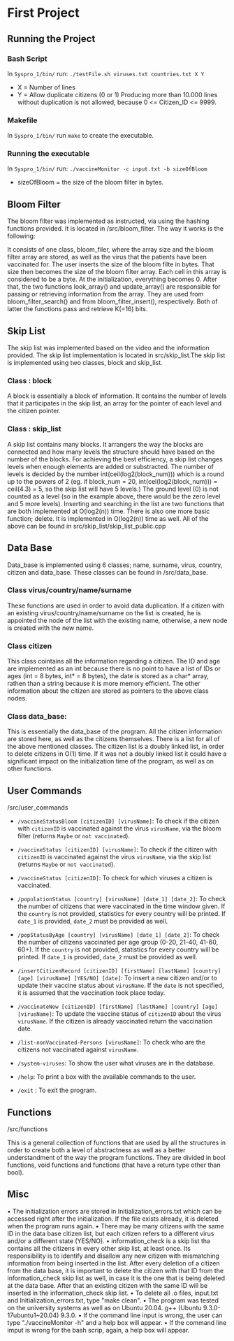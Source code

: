 # First Project

## Running the Project

### Bash Script

In `Syspro_1/bin/` run:
`./testFile.sh viruses.txt countries.txt X Y`
- X = Number of lines
- Y = Allow duplicate citizens (0 or 1)
Producing more than 10.000 lines without  duplication is not  allowed, because 0 <= Citizen_ID <= 9999.

### Makefile

In `Syspro_1/bin/` run `make` to create the executable.

### Running the executable

In `Syspro_1/bin/` run:
`./vaccineMonitor -c input.txt -b sizeOfBloom`
- sizeOfBloom = the size of the bloom filter in bytes.

## Bloom Filter
The bloom filter was implemented as instructed, via using the hashing functions provided. It is located in /src/bloom_filter. The way it works is the following:
 
It consists of one class, bloom_filer, where the array size and the bloom filter array are stored,
as well as the virus that the patients have been vaccinated for. The user inserts the size of the bloom filte in bytes. That size then becomes the size of the bloom filter array. Each cell in this array is considered to be a byte. At the initialization, everything becomes 0. After that, the two functions look_array() and update_array() are responsible for passing or retrieving information from the array. They are used from bloom_filter_search() and from bloom_filter_insert(), respectively. Both of latter the functions pass and retrieve K(=16) bits. 

## Skip List
 The skip list was implemented based on the video and the information provided. The skip list 
 implementation is located in src/skip_list.The skip list is implemented using two classes, block 
 and skip_list.
### Class : block
 A block is essentially a block of information. It contains the number of levels that it participates 
 in the skip list, an array for the pointer of each level and the citizen pointer.
### Class : skip_list
 A skip list contains many blocks. It arrangers the way the blocks are connected and how many levels
 the structure should have based on the number of the blocks. For achieving the best efficiency, a
 skip list changes levels when enough elements are added or substracted. The number of levels is
 decided by the number int(ceil(log2(block_num))) which is a round up to the powers of 2 (eg. if block_num = 20, int(cel(log2(block_num))) = ceil(4.3) = 5, so the skip list will have 5 levels.) The ground level (0) is not counted as a level (so in the example above, there would be the zero level and 5 more levels).
 Inserting and searching in the list are two functions that are both implemented at O(log2(n))
 time.
 There is also one more basic function; delete. It is implemented in O(log2(n)) time as well.
 All of the above can be found in src/skip_list/skip_list_public.cpp

## Data Base
 Data_base is implemented using 6 classes; name, surname, virus, country, citizen and data_base. These classes can be found in /src/data_base.
 ### Class virus/country/name/surname
 These functions are used in order to avoid data duplication. If a citizen with an existing
 virus/country/name/surname on the list is created, he is appointed the node of the list with the 
 existing name, otherwise, a new node is created with the new name.
### Class citizen
 This class cointains all the information regarding a citizen. The ID and age are implemented as an
 int because there is no point to have a list of IDs or ages (int = 8 bytes, int* = 8 bytes), the date is   stored as a char* array, rathen than a string because it is more memory efficient. The other information about the citizen are stored as pointers to the above class nodes.
 ### Class data_base:
 This is essentially the data_base of the program. All the citizen information are stored here, as
 well as the citizens themselves. There is a list for all of the above mentioned classes. The citizen
 list is a doubly linked list, in order to delete citizens in O(1) time. If it was not a doubly
 linked list it could have a significant impact on the initialization time of the program, as well as
 on other functions.
 
## User Commands
    
 /src/user_commands
 
- `/vaccineStatusBloom [citizenID] [virusName]`: To check if the  citizen with `citizenID` is vaccinated against the virus `virusName`, via the bloom filter (returns `Maybe` or `not vaccinated`).

- `/vaccineStatus [citizenID] [virusName]`:  To check if the  citizen with `citizenID` is
   vaccinated against the virus `virusName`, via the skip list (returns `Maybe` or `not vaccinated`).

- `/vaccineStatus [citizenID]`: To check for which viruses a citizen is vaccinated.

- `/populationStatus [country] [virusName] [date_1] [date_2]`: To check the number of citizens that were vaccinated in the time window given. If the `country` is not provided, statistics for every country will be printed.  If `date_1` is provided, `date_2` must be provided as well. 

- `/popStatusByAge [country] [virusName] [date_1] [date_2]`: To check the number of citizens vaccinated per age group (0-20, 21-40, 41-60, 60+). If the `country` is not provided, statistics for every country will be printed. If `date_1` is provided, `date_2` must be provided as well. 

- `/insertCitizenRecord [citizenID] [firstName] [lastName] [country] [age] [virusName] [YES/NO] [date]`: To insert a new citizen and/or to update their vaccine status about `virusName`. If the `date` is not specified, it is assumed that the vaccination took place today.

- `/vaccinateNow [citizenID] [firstName] [lastName] [country] [age] [virusName]`: To update the vaccine status of `citizenID` about the virus `virusName`. If the citizen is already vaccinated return the vaccination date.

- `/list-nonVaccinated-Persons [virusName]`: To check who are the citizens not vaccinated against  `virusName`.

- `/system-viruses`: To show the user what viruses are in the database.

- `/help`: To print a box with the available commands to the user.

- `/exit` : To exit the program.

## Functions
 /src/functions
 
 This is a general collection of functions that are used by all the structures in order to create both a
 level of abstractness as well as a better understandment of the way the program functions. They are
 divided in bool functions, void functions and functions (that have a return type other than bool).

## Misc
 • The initialization errors are stored in Initialization_errors.txt which can be accessed right after
 the initialization. If the file exists already, it is deleted when the program runs again.
 • There may be many citizens with the same ID in the data base citizen list, but each citizen refers to
 a different virus and/or a different state (YES/NO).
 • information_check is a skip list tha contains all the citizens in every other skip list, at least
 once. Its responsibility is to identify and disallow any new citizen with mismatching information
 from being inserted in the list. After every deletion of a citizen from the data base, it is
 important to delete the citizen with that ID from the information_check skip list as well, in
 case it is the one that is being deleted at the data base. After that an existing citizen with the
 same ID will be inserted in the information_check skip list.
 • To delete all .o files, input.txt and Initialization_errors.txt, type "make clean".
 • The program was tested on the university systems as well as on Ubuntu 20.04.
 g++ (Ubuntu 9.3.0-17ubuntu1~20.04) 9.3.0.
 • If the command line input is wrong, the user can type "./vaccineMonitor -h" and a help box will
 appear.
 • If the command line imput is wrong for the bash scrip, again, a help box will appear.
